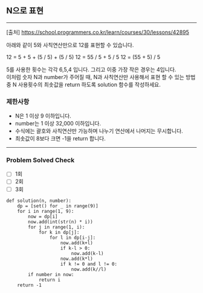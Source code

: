## N으로 표현

---

[출처] https://school.programmers.co.kr/learn/courses/30/lessons/42895

아래와 같이 5와 사칙연산만으로 12를 표현할 수 있습니다.

12 = 5 + 5 + (5 / 5) + (5 / 5)
12 = 55 / 5 + 5 / 5
12 = (55 + 5) / 5

5를 사용한 횟수는 각각 6,5,4 입니다. 그리고 이중 가장 작은 경우는 4입니다.  
이처럼 숫자 N과 number가 주어질 때, N과 사칙연산만 사용해서 표현 할 수 있는 방법 중 
N 사용횟수의 최솟값을 return 하도록 solution 함수를 작성하세요.

### 제한사항

- N은 1 이상 9 이하입니다.
- number는 1 이상 32,000 이하입니다.
- 수식에는 괄호와 사칙연산만 가능하며 나누기 연산에서 나머지는 무시합니다.
- 최솟값이 8보다 크면 -1을 return 합니다.

---
### Problem Solved Check
- [ ] 1회 
- [ ] 2회
- [ ] 3회
~~~
def solution(n, number):
    dp = [set() for _ in range(9)]
    for i in range(1, 9):
        now = dp[i]
        now.add(int(str(n) * i))
        for j in range(1, i):
            for k in dp[j]:
                for l in dp[i-j]:
                    now.add(k+l)
                    if k-l > 0:
                        now.add(k-l)
                    now.add(k*l)
                    if k != 0 and l != 0:
                        now.add(k//l)
        if number in now:
            return i
    return -1
    
~~~
